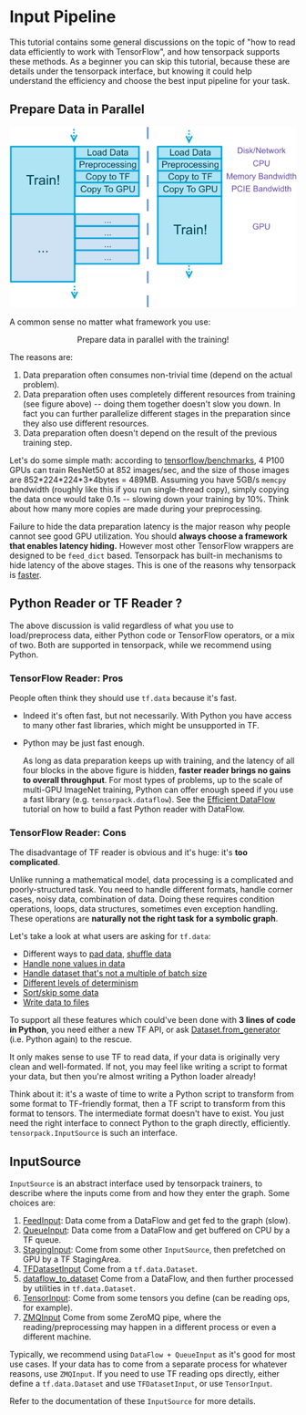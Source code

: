 
# Input Pipeline

This tutorial contains some general discussions on the topic of
"how to read data efficiently to work with TensorFlow",
and how tensorpack supports these methods.
As a beginner you can skip this tutorial, because these are details under the tensorpack interface,
but knowing it could help understand the efficiency and choose the best input pipeline for your task.

## Prepare Data in Parallel

![prefetch](./input-source.png)

A common sense no matter what framework you use:
<center>
Prepare data in parallel with the training!
</center>

The reasons are:
1. Data preparation often consumes non-trivial time (depend on the actual problem).
2. Data preparation often uses completely different resources from training (see figure above) --
	doing them together doesn't slow you down. In fact you can further parallelize different stages in
	the preparation since they also use different resources.
3. Data preparation often doesn't depend on the result of the previous training step.

Let's do some simple math: according to [tensorflow/benchmarks](https://www.tensorflow.org/performance/benchmarks),
4 P100 GPUs can train ResNet50 at 852 images/sec, and the size of those images are 852\*224\*224\*3\*4bytes = 489MB.
Assuming you have 5GB/s `memcpy` bandwidth (roughly like this if you run single-thread copy), simply copying the data once would take 0.1s -- slowing
down your training by 10%. Think about how many more copies are made during your preprocessing.

Failure to hide the data preparation latency is the major reason why people
cannot see good GPU utilization. You should __always choose a framework that enables latency hiding.__
However most other TensorFlow wrappers are designed to be `feed_dict` based.
Tensorpack has built-in mechanisms to hide latency of the above stages.
This is one of the reasons why tensorpack is [faster](https://github.com/tensorpack/benchmarks).

## Python Reader or TF Reader ?

The above discussion is valid regardless of what you use to load/preprocess data,
either Python code or TensorFlow operators, or a mix of two.
Both are supported in tensorpack, while we recommend using Python.

### TensorFlow Reader: Pros

People often think they should use `tf.data` because it's fast.

* Indeed it's often fast, but not necessarily. With Python you have access to many other fast libraries, which might be unsupported in TF.
* Python may be just fast enough.

    As long as data preparation keeps up with training, and the latency of all four blocks in the
    above figure is hidden, __faster reader brings no gains to overall throughput__.
    For most types of problems, up to the scale of multi-GPU ImageNet training,
    Python can offer enough speed if you use a fast library (e.g. `tensorpack.dataflow`).
    See the [Efficient DataFlow](efficient-dataflow.html) tutorial on how to build a fast Python reader with DataFlow.

### TensorFlow Reader: Cons
The disadvantage of TF reader is obvious and it's huge: it's __too complicated__.

Unlike running a mathematical model, data processing is a complicated and poorly-structured task.
You need to handle different formats, handle corner cases, noisy data, combination of data.
Doing these requires condition operations, loops, data structures, sometimes even exception handling.
These operations are __naturally not the right task for a symbolic graph__.

Let's take a look at what users are asking for `tf.data`:
* Different ways to [pad data](https://github.com/tensorflow/tensorflow/issues/13969), [shuffle data](https://github.com/tensorflow/tensorflow/issues/14518)
* [Handle none values in data](https://github.com/tensorflow/tensorflow/issues/13865)
* [Handle dataset that's not a multiple of batch size](https://github.com/tensorflow/tensorflow/issues/13745)
* [Different levels of determinism](https://github.com/tensorflow/tensorflow/issues/13932)
* [Sort/skip some data](https://github.com/tensorflow/tensorflow/issues/14250)
* [Write data to files](https://github.com/tensorflow/tensorflow/issues/15014)

To support all these features which could've been done with __3 lines of code in Python__, you need either a new TF
API, or ask [Dataset.from_generator](https://www.tensorflow.org/versions/r1.4/api_docs/python/tf/contrib/data/Dataset#from_generator)
(i.e. Python again) to the rescue.

It only makes sense to use TF to read data, if your data is originally very clean and well-formated.
If not, you may feel like writing a script to format your data, but then you're almost writing a Python loader already!

Think about it: it's a waste of time to write a Python script to transform from some format to TF-friendly format,
then a TF script to transform from this format to tensors.
The intermediate format doesn't have to exist.
You just need the right interface to connect Python to the graph directly, efficiently.
`tensorpack.InputSource` is such an interface.

## InputSource

`InputSource` is an abstract interface used by tensorpack trainers, to describe where the inputs come from and how they enter the graph.
Some choices are:

1. [FeedInput](../../modules/input_source.html#tensorpack.input_source.FeedInput):
	Data come from a DataFlow and get fed to the graph (slow).
2. [QueueInput](../../modules/input_source.html#tensorpack.input_source.QueueInput):
    Data come from a DataFlow and get buffered on CPU by a TF queue.
3. [StagingInput](../../modules/input_source.html#tensorpack.input_source.StagingInput):
	Come from some other `InputSource`, then prefetched on GPU by a TF StagingArea.
4. [TFDatasetInput](../../modules/input_source.html#tensorpack.input_source.TFDatasetInput)
	Come from a `tf.data.Dataset`.
5. [dataflow_to_dataset](../../modules/input_source.html#tensorpack.input_source.TFDatasetInput.dataflow_to_dataset)
	Come from a DataFlow, and then further processed by utilities in `tf.data.Dataset`.
6. [TensorInput](../../modules/input_source.html#tensorpack.input_source.TensorInput):
	Come from some tensors you define (can be reading ops, for example).
7. [ZMQInput](../../modules/input_source.html#tensorpack.input_source.ZMQInput)
	Come from some ZeroMQ pipe, where the reading/preprocessing may happen in a different process or even a different machine.

Typically, we recommend using `DataFlow + QueueInput` as it's good for most use cases.
If your data has to come from a separate process for whatever reasons, use `ZMQInput`.
If you need to use TF reading ops directly, either define a `tf.data.Dataset`
and use `TFDatasetInput`, or use `TensorInput`.

Refer to the documentation of these `InputSource` for more details.
